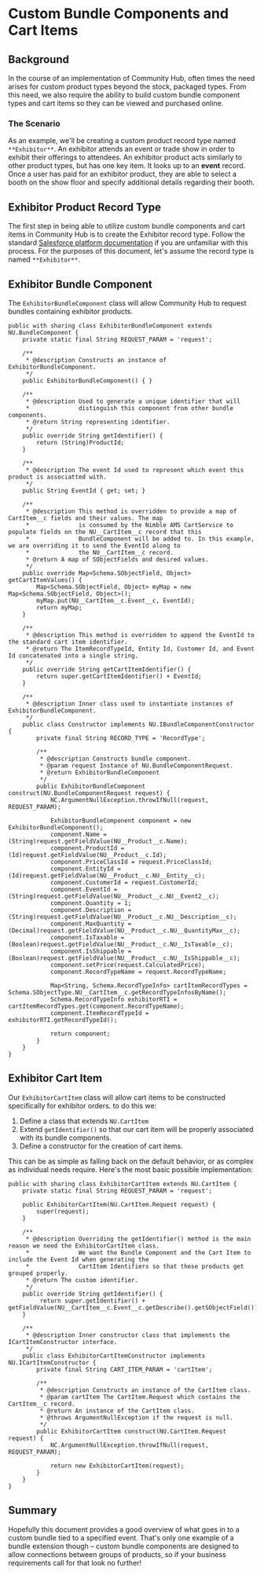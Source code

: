 # Custom Bundle Components and Cart Items

## Background

In the course of an implementation of Community Hub, often times the need arises for custom product types beyond the stock, packaged types. From this need, we also require the ability to build custom bundle component types and cart items so they can be viewed and purchased online.

### The Scenario

As an example, we'll be creating a custom product record type named `**Exhibitor**`. An exhibitor attends an event or trade show in order to exhibit their offerings to attendees. An exhibitor product acts similarly to other product types, but has one key item. It looks up to an **event** record. Once a user has paid for an exhibitor product, they are able to select a booth on the show floor and specify additional details regarding their booth.

## Exhibitor Product Record Type

The first step in being able to utilize custom bundle components and cart items in Community Hub is to create the Exhibitor record type. Follow the standard [Salesforce platform documentation](https://help.salesforce.com/apex/HTViewHelpDoc?id=creating_custom_object_recordtypes.htm&language=en) if you are unfamiliar with this process. For the purposes of this document, let's assume the record type is named `**Exhibitor**`.

## Exhibitor Bundle Component

The `ExhibitorBundleComponent` class will allow Community Hub to request bundles containing exhibitor products.

```apex
public with sharing class ExhibitorBundleComponent extends NU.BundleComponent {
    private static final String REQUEST_PARAM = 'request';
 
    /**
     * @description Constructs an instance of ExhibitorBundleComponent.
     */
    public ExhibitorBundleComponent() { }
 
    /**
     * @description Used to generate a unique identifier that will
     *              distinguish this component from other bundle components.
     * @return String representing identifier.
     */
    public override String getIdentifier() {
        return (String)ProductId;
    }
     
    /**
     * @description The event Id used to represent which event this product is associatted with.
     */
    public String EventId { get; set; }
     
    /**
     * @description This method is overridden to provide a map of CartItem__c fields and their values. The map
     *              is consumed by the Nimble AMS CartService to populate fields on the NU__CartItem__c record that this
     *              BundleComponent will be added to. In this example, we are overriding it to send the EventId along to
     *              the NU__CartItem__c record.
     * @return A map of SObjectFields and desired values.
     */
    public override Map<Schema.SObjectField, Object> getCartItemValues() {
        Map<Schema.SObjectField, Object> myMap = new Map<Schema.SObjectField, Object>();
        myMap.put(NU__CartItem__c.Event__c, EventId);
        return myMap;
    }
     
    /**
     * @description This method is overridden to append the EventId to the standard cart item identifier.
     * @return The ItemRecordTypeId, Entity Id, Customer Id, and Event Id concatenated into a single string.
     */
    public override String getCartItemIdentifier() {
        return super.getCartItemIdentifier() + EventId;
    }
 
    /**
     * @description Inner class used to instantiate instances of ExhibitorBundleComponent.
     */
    public class Constructor implements NU.IBundleComponentConstructor {
        private final String RECORD_TYPE = 'RecordType';
 
        /**
         * @description Constructs bundle component.
         * @param request Instance of NU.BundleComponentRequest.
         * @return ExhibitorBundleComponent
         */
        public ExhibitorBundleComponent construct(NU.BundleComponentRequest request) {
            NC.ArgumentNullException.throwIfNull(request, REQUEST_PARAM);
 
            ExhibitorBundleComponent component = new ExhibitorBundleComponent();
            component.Name = (String)request.getFieldValue(NU__Product__c.Name);
            component.ProductId = (Id)request.getFieldValue(NU__Product__c.Id);
            component.PriceClassId = request.PriceClassId;
            component.EntityId = (Id)request.getFieldValue(NU__Product__c.NU__Entity__c);
            component.CustomerId = request.CustomerId;
            component.EventId = (String)request.getFieldValue(NU__Product__c.NU__Event2__c);
            component.Quantity = 1;
            component.Description = (String)request.getFieldValue(NU__Product__c.NU__Description__c);
            component.MaxQuantity = (Decimal)request.getFieldValue(NU__Product__c.NU__QuantityMax__c);
            component.IsTaxable = (Boolean)request.getFieldValue(NU__Product__c.NU__IsTaxable__c);
            component.IsShippable = (Boolean)request.getFieldValue(NU__Product__c.NU__IsShippable__c);
            component.setPrice(request.CalculatedPrice);
            component.RecordTypeName = request.RecordTypeName;
 
            Map<String, Schema.RecordTypeInfo> cartItemRecordTypes = Schema.SObjectType.NU__CartItem__c.getRecordTypeInfosByName();
            Schema.RecordTypeInfo exhibitorRTI = cartItemRecordTypes.get(component.RecordTypeName);
            component.ItemRecordTypeId = exhibitorRTI.getRecordTypeId();
 
            return component;
        }
    }
}
```

## Exhibitor Cart Item

Our `ExhibitorCartItem` class will allow cart items to be constructed specifically for exhibitor orders. to do this we:

1. Define a class that extends `NU.CartItem`
2. Extend `getIdentifier()` so that our cart item will be properly associated with its bundle components.
3. Define a constructor for the creation of cart items.

This can be as simple as falling back on the default behavior, or as complex as individual needs require. Here's the most basic possible implementation:

```apex
public with sharing class ExhibitorCartItem extends NU.CartItem {
    private static final String REQUEST_PARAM = 'request';
 
    public ExhibitorCartItem(NU.CartItem.Request request) {
        super(request);
    }
 
    /**
     * @description Overriding the getIdentifier() method is the main reason we need the ExhibitorCartItem class. 
     *              We want the Bundle Component and the Cart Item to include the Event Id when generating the 
     *              CartItem Identifiers so that these products get grouped properly.
     * @return The custom identifier.
     */
    public override String getIdentifier() {
         return super.getIdentifier() + getFieldValue(NU__CartItem__c.Event__c.getDescribe().getSObjectField());
    }
 
    /**
     * @description Inner constructor class that implements the ICartItemConstructor interface.
     */
    public class ExhibitorCartItemConstructor implements NU.ICartItemConstructor {
        private final String CART_ITEM_PARAM = 'cartItem';
 
        /**
         * @description Constructs an instance of the CartItem class.
         * @param cartItem The CartItem.Request which contains the CartItem__c record.
         * @return An instance of the CartItem class.
         * @throws ArgumentNullException if the request is null.
         */
        public ExhibitorCartItem construct(NU.CartItem.Request request) {
            NC.ArgumentNullException.throwIfNull(request, REQUEST_PARAM);
 
            return new ExhibitorCartItem(request);
        }
    }
}
```

## Summary

Hopefully this document provides a good overview of what goes in to a custom bundle tied to a specified event. That's only one example of a bundle extension though – custom bundle components are designed to allow connections between groups of products, so if your business requirements call for that look no further!
